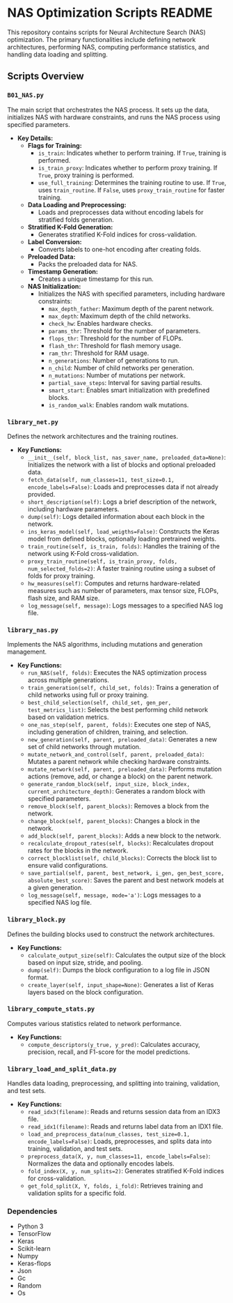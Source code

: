 # NAS Optimization Scripts README

This repository contains scripts for Neural Architecture Search (NAS) optimization. The primary functionalities include defining network architectures, performing NAS, computing performance statistics, and handling data loading and splitting.

## Scripts Overview

### `B01_NAS.py`
The main script that orchestrates the NAS process. It sets up the data, initializes NAS with hardware constraints, and runs the NAS process using specified parameters.

- **Key Details:**
  - **Flags for Training:**
    - `is_train`: Indicates whether to perform training. If `True`, training is performed.
    - `is_train_proxy`: Indicates whether to perform proxy training. If `True`, proxy training is performed.
    - `use_full_training`: Determines the training routine to use. If `True`, uses `train_routine`. If `False`, uses `proxy_train_routine` for faster training.
  - **Data Loading and Preprocessing:**
    - Loads and preprocesses data without encoding labels for stratified folds generation.
  - **Stratified K-Fold Generation:**
    - Generates stratified K-Fold indices for cross-validation.
  - **Label Conversion:**
    - Converts labels to one-hot encoding after creating folds.
  - **Preloaded Data:**
    - Packs the preloaded data for NAS.
  - **Timestamp Generation:**
    - Creates a unique timestamp for this run.
  - **NAS Initialization:**
    - Initializes the NAS with specified parameters, including hardware constraints:
      - `max_depth_father`: Maximum depth of the parent network.
      - `max_depth`: Maximum depth of the child networks.
      - `check_hw`: Enables hardware checks.
      - `params_thr`: Threshold for the number of parameters.
      - `flops_thr`: Threshold for the number of FLOPs.
      - `flash_thr`: Threshold for flash memory usage.
      - `ram_thr`: Threshold for RAM usage.
      - `n_generations`: Number of generations to run.
      - `n_child`: Number of child networks per generation.
      - `n_mutations`: Number of mutations per network.
      - `partial_save_steps`: Interval for saving partial results.
      - `smart_start`: Enables smart initialization with predefined blocks.
      - `is_random_walk`: Enables random walk mutations.

### `library_net.py`
Defines the network architectures and the training routines.
- **Key Functions:**
  - `__init__(self, block_list, nas_saver_name, preloaded_data=None)`: Initializes the network with a list of blocks and optional preloaded data.
  - `fetch_data(self, num_classes=11, test_size=0.1, encode_labels=False)`: Loads and preprocesses data if not already provided.
  - `short_description(self)`: Logs a brief description of the network, including hardware parameters.
  - `dump(self)`: Logs detailed information about each block in the network.
  - `ins_keras_model(self, load_weigths=False)`: Constructs the Keras model from defined blocks, optionally loading pretrained weights.
  - `train_routine(self, is_train, folds)`: Handles the training of the network using K-Fold cross-validation.
  - `proxy_train_routine(self, is_train_proxy, folds, num_selected_folds=2)`: A faster training routine using a subset of folds for proxy training.
  - `hw_measures(self)`: Computes and returns hardware-related measures such as number of parameters, max tensor size, FLOPs, flash size, and RAM size.
  - `log_message(self, message)`: Logs messages to a specified NAS log file.

### `library_nas.py`
Implements the NAS algorithms, including mutations and generation management.
- **Key Functions:**
  - `run_NAS(self, folds)`: Executes the NAS optimization process across multiple generations.
  - `train_generation(self, child_set, folds)`: Trains a generation of child networks using full or proxy training.
  - `best_child_selection(self, child_set, gen_per, test_metrics_list)`: Selects the best performing child network based on validation metrics.
  - `one_nas_step(self, parent, folds)`: Executes one step of NAS, including generation of children, training, and selection.
  - `new_generation(self, parent, preloaded_data)`: Generates a new set of child networks through mutation.
  - `mutate_network_and_control(self, parent, preloaded_data)`: Mutates a parent network while checking hardware constraints.
  - `mutate_network(self, parent, preloaded_data)`: Performs mutation actions (remove, add, or change a block) on the parent network.
  - `generate_random_block(self, input_size, block_index, current_architecture_depth)`: Generates a random block with specified parameters.
  - `remove_block(self, parent_blocks)`: Removes a block from the network.
  - `change_block(self, parent_blocks)`: Changes a block in the network.
  - `add_block(self, parent_blocks)`: Adds a new block to the network.
  - `recalculate_dropout_rates(self, blocks)`: Recalculates dropout rates for the blocks in the network.
  - `correct_blocklist(self, child_blocks)`: Corrects the block list to ensure valid configurations.
  - `save_partial(self, parent, best_network, i_gen, gen_best_score, absolute_best_score)`: Saves the parent and best network models at a given generation.
  - `log_message(self, message, mode='a')`: Logs messages to a specified NAS log file.


### `library_block.py`
Defines the building blocks used to construct the network architectures.
- **Key Functions:**
  - `calculate_output_size(self)`: Calculates the output size of the block based on input size, stride, and pooling.
  - `dump(self)`: Dumps the block configuration to a log file in JSON format.
  - `create_layer(self, input_shape=None)`: Generates a list of Keras layers based on the block configuration.


### `library_compute_stats.py`
Computes various statistics related to network performance.
- **Key Functions:**
  - `compute_descriptors(y_true, y_pred)`: Calculates accuracy, precision, recall, and F1-score for the model predictions.


### `library_load_and_split_data.py`
Handles data loading, preprocessing, and splitting into training, validation, and test sets.
- **Key Functions:**
  - `read_idx3(filename)`: Reads and returns session data from an IDX3 file.
  - `read_idx1(filename)`: Reads and returns label data from an IDX1 file.
  - `load_and_preprocess_data(num_classes, test_size=0.1, encode_labels=False)`: Loads, preprocesses, and splits data into training, validation, and test sets.
  - `preprocess_data(X, y, num_classes=11, encode_labels=False)`: Normalizes the data and optionally encodes labels.
  - `fold_index(X, y, num_splits=2)`: Generates stratified K-Fold indices for cross-validation.
  - `get_fold_split(X, Y, folds, i_fold)`: Retrieves training and validation splits for a specific fold.

### Dependencies
- Python 3
- TensorFlow
- Keras
- Scikit-learn
- Numpy
- Keras-flops
- Json
- Gc
- Random
- Os

